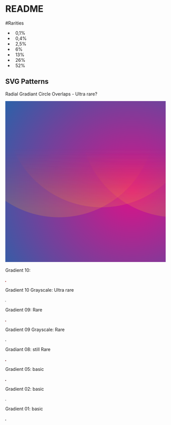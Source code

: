 # README

#Rarities

- &nbsp;&nbsp;0,1%
- &nbsp;&nbsp;0,4%
- &nbsp;&nbsp;2,5%
- &nbsp;&nbsp;6%
- &nbsp;&nbsp;13%
- &nbsp;&nbsp;26%
- &nbsp;&nbsp;52%

## SVG Patterns

Radial Gradiant Circle Overlaps - Ultra rare?

![](radial_gradient_1.svg)

Gradient 10:

![](10.svg)

Gradient 10 Grayscale: Ultra rare

![](10-gray.svg)

Gradient 09: Rare

![](09.svg)

Gradient 09 Grayscale: Rare

![](09-gray.svg)

Gradiant 08: still Rare

![](08.svg)

Gradient 05: basic

![](05.svg)

Gradient 02: basic

![](02-gray.svg)

Gradient 01: basic

![](01.svg)
